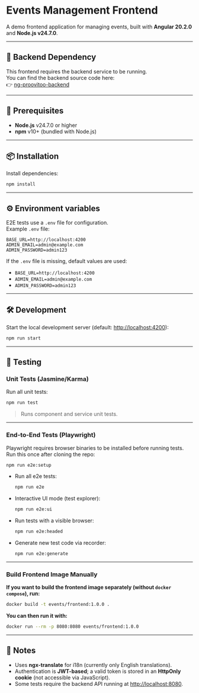 # Events Management Frontend

A demo frontend application for managing events, built with **Angular 20.2.0** and **Node.js v24.7.0**.

---

## 🔗 Backend Dependency

This frontend requires the backend service to be running.  
You can find the backend source code here:  
👉 [ng-proovitoo-backend](https://github.com/martin-luik/ng-proovitoo-backend)

---

## 🚀 Prerequisites

- **Node.js** v24.7.0 or higher
- **npm** v10+ (bundled with Node.js)

---

## 📦 Installation

Install dependencies:

```bash
npm install
```

---

## ⚙️ Environment variables

E2E tests use a `.env` file for configuration.  
Example `.env` file:

```env
BASE_URL=http://localhost:4200
ADMIN_EMAIL=admin@example.com
ADMIN_PASSWORD=admin123
```

If the `.env` file is missing, default values are used:
- `BASE_URL=http://localhost:4200`
- `ADMIN_EMAIL=admin@example.com`
- `ADMIN_PASSWORD=admin123`

---

## 🛠️ Development

Start the local development server (default: [http://localhost:4200](http://localhost:4200)):

```bash
npm run start
```

---

## 🧪 Testing

### Unit Tests (Jasmine/Karma)

Run all unit tests:

```bash
npm run test
```

> Runs component and service unit tests.

---

### End-to-End Tests (Playwright)

Playwright requires browser binaries to be installed before running tests.  
Run this once after cloning the repo:
```bash
npm run e2e:setup
```

- Run all e2e tests:

  ```bash
  npm run e2e
  ```

- Interactive UI mode (test explorer):

  ```bash
  npm run e2e:ui
  ```

- Run tests with a visible browser:

  ```bash
  npm run e2e:headed
  ```

- Generate new test code via recorder:

  ```bash
  npm run e2e:generate
  ```

---

### Build Frontend Image Manually

**If you want to build the frontend image separately (without `docker compose`), run:**

```bash
docker build -t events/frontend:1.0.0 .
```

**You can then run it with:**
```bash
docker run --rm -p 8080:8080 events/frontend:1.0.0
```

---

## 📝 Notes

- Uses **ngx-translate** for i18n (currently only English translations).
- Authentication is **JWT-based**; a valid token is stored in an **HttpOnly cookie** (not accessible via JavaScript).
- Some tests require the backend API running at [http://localhost:8080](http://localhost:8080).

